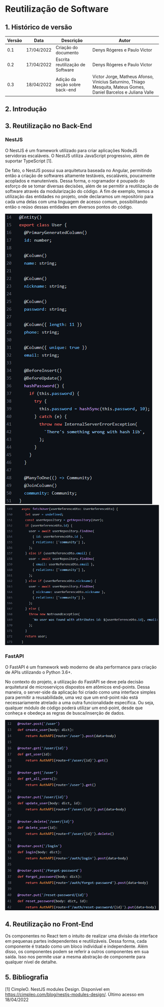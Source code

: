 # Reutilização de Software

## 1. Histórico de versão

<center>

| Versão | Data       | Descrição                   | Autor         |
| ------ | ---------- | --------------------------- | ------------- |
| 0.1    | 17/04/2022 | Criação do documento        | Denys Rógeres e Paulo Victor  |
| 0.2    | 17/04/2022 | Escrita reutilização de Software        | Denys Rógeres e Paulo Victor  |
| 0.3   | 18/04/2022 | Adição da seção sobre back-end | Victor Jorge, Matheus Afonso, Vinicius Saturnino, Thiago Mesquita, Mateus Gomes, Daniel Barcelos e Juliana Valle |

</center>

## 2. Introdução

## 3. Reutilização no Back-End

### NestJS

O NestJS é um framework utilizado para criar aplicações NodeJS servidoras escaláveis. O NestJS utiliza JavaScript progressivo, além de suportar TypeScript [1].

De fato, o NestJS possui sua arquitetura baseada no Angular, permitindo então a criação de softwares altamente testáveis, escaláveis, poucamente acoplados e manuteníveis. Dessa forma, o  rogramador é poupado do esforço de se tomar diversas decisões, além de se permitir a reutilização de software através da modularização do código. A fim de exemplo, temos a utilização das entidades no projeto, onde declaramos um repositório para cada uma delas com uma linguagem de acesso comum, possibilitando então o reúso dessas entidades em diversos pontos do código.

![Declaração da entidade User](../assets/user_entity.png)
![User sendo utilizado no módulo de comunidade](../assets/user_reference_community.png)

### FastAPI

O FastAPI é um framework web moderno de alta performance para criação de APIs utilizando o Python 3.6+.

No contexto do projeto, a utilização do FastAPI se deve pela decisão arquitetural de microserviços dispostos em atômicos end-points. Dessa maneira, o server-side da aplicação foi criado como uma interface simples para permitir a reusabilidade, uma vez que um end-point não está necessariamente atrelado a uma outra funcionalidade específica. Ou seja, qualquer módulo de código poderá utilizar um end-point, desde que conheça e obedeça as regras de busca/inserção de dados.

![End-points no gateway](../assets/end_points.png)

## 4. Reutilização no Front-End

Os componentes no React tem o intuito de realizar uma divisão da interface em pequenas partes independentes e reutilizáveis. Dessa forma, cada componente é tratado como um bloco individual e independente. Além disso, os componentes podem se referir a outros componentes em sua saída. Isso nos permite usar a mesma abstração de componente para qualquer nível de detalhe.

## 5. Bibliografia

[1] CimpleO. NestJS modules Design. Disponível em https://cimpleo.com/blog/nestjs-modules-design/. Último acesso em 18/04/2022